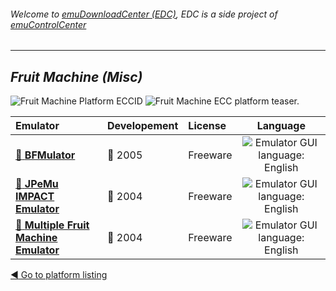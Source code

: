 ###### Welcome to [emuDownloadCenter (EDC)](https://github.com/PhoenixInteractiveNL/emuDownloadCenter/wiki/), EDC is a side project of [emuControlCenter](https://github.com/PhoenixInteractiveNL/emuControlCenter/wiki/)
***
## _Fruit Machine (Misc)_
![](https://raw.githubusercontent.com/wiki/PhoenixInteractiveNL/emuDownloadCenter/images_platform/ecc_fruit_cell.png "Fruit Machine Platform ECCID")
![](https://raw.githubusercontent.com/wiki/PhoenixInteractiveNL/emuDownloadCenter/images_platform/ecc_fruit_teaser.png "Fruit Machine ECC platform teaser.")

| Emulator | Developement | License | Language |
|:---------|:-------------|:--------|:--------:|
| [:file_folder: **BFMulator**](https://github.com/PhoenixInteractiveNL/emuDownloadCenter/wiki/Emulator-bfmulator#menu) | :red_circle: 2005 | Freeware | ![](https://raw.githubusercontent.com/wiki/PhoenixInteractiveNL/emuDownloadCenter/images_flags/icon_flag_EN_24.png "Emulator GUI language: English") |
| [:file_folder: **JPeMu IMPACT Emulator**](https://github.com/PhoenixInteractiveNL/emuDownloadCenter/wiki/Emulator-jpemu#menu) | :red_circle: 2004 | Freeware | ![](https://raw.githubusercontent.com/wiki/PhoenixInteractiveNL/emuDownloadCenter/images_flags/icon_flag_EN_24.png "Emulator GUI language: English") |
| [:file_folder: **Multiple Fruit Machine Emulator**](https://github.com/PhoenixInteractiveNL/emuDownloadCenter/wiki/Emulator-mfme#menu) | :red_circle: 2004 | Freeware | ![](https://raw.githubusercontent.com/wiki/PhoenixInteractiveNL/emuDownloadCenter/images_flags/icon_flag_EN_24.png "Emulator GUI language: English") |

[:arrow_backward: Go to platform listing](https://github.com/PhoenixInteractiveNL/emuDownloadCenter/wiki/EDC-Platform-List)
